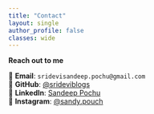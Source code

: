 ```yaml
---
title: "Contact"
layout: single
author_profile: false
classes: wide
---
```


<div class="contact-container">

**Reach out to me**

📧 **Email**: `sridevisandeep.pochu@gmail.com`  
🐙 **GitHub**: [@srideviblogs](https://github.com/srideviblogs)  
💼 **LinkedIn**: [Sandeep Pochu](https://www.linkedin.com/in/sandeep-pochu-27589b274/)  
📸 **Instagram**: [@sandy.pouch](https://www.instagram.com/sandy.pouch?igsh=NTc4MTIwNjQ2YQ==)

</div>

